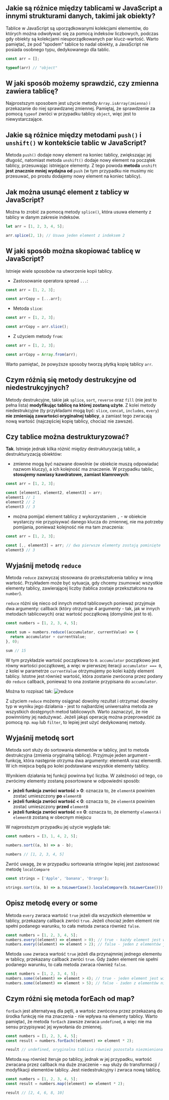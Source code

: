 ## Jakie są różnice między tablicami w JavaScript a innymi strukturami danych, takimi jak obiekty?
Tablice w JavaScript są uporządkowanymi kolekcjami elementów, do których można odwoływać się za pomocą indeksów liczbowych, podczas gdy obiekty są kolekcjami 
nieuporządkowanych par klucz-wartość. Warto pamiętać, że pod "spodem" tablice to nadal obiekty, a JavaScript nie posiada osobnego typu, dedykowanego dla tablic.

```javascript
const arr = [];

typeof(arr) // "object"
```

## W jaki sposób możemy sprawdzić, czy zmienna zawiera tablicę?
Najprostszym sposobem jest użycie metody `Array.isArray(zmienna)` i przekazanie do niej sprawdzanej zmiennej. Pamiętaj, że sprawdzenie za pomocą `typeof` zwróci w przypadku tablicy
`object`, więc jest to niewystarczające.

## Jakie są różnice między metodami `push()` i `unshift()` w kontekście tablic w JavaScript?
Metoda `push()` dodaje nowy element na koniec tablicy, zwiększając jej długość, natomiast metoda `unshift()` 
dodaje nowy element na początek tablicy, przesuwając istniejące elementy. Z tego powoda **metoda** `unshift` **jest znacznie mniej wydajna od** `push` (w tym przypadku nie musimy nic przesuwać, 
po prostu dodajemy nowy element na koniec tablicy). 

## Jak można usunąć element z tablicy w JavaScript?
Można to zrobić za pomocą metody `splice()`, która usuwa elementy z tablicy w danym zakresie indeksów.

```javascript
let arr = [1, 2, 3, 4, 5];

arr.splice(2, 1); // Usuwa jeden element z indeksem 2
```

## W jaki sposób można skopiować tablicę w JavaScript?

Istnieje wiele sposobów na utworzenie kopii tablicy.
- Zastosowanie operatora spread `...`:
```javascript
const arr = [1, 2, 3];

const arrCopy = [...arr];
```
- Metoda `slice`:
```javascript
const arr = [1, 2, 3];

const arrCopy = arr.slice();
```
- Z użyciem metody `from`:
```javascript
const arr = [1, 2, 3];

const arrCopy = Array.from(arr);
```

Warto pamiętać, że powyższe sposoby tworzą płytką kopię tablicy `arr`.

## Czym różnią się metody destrukcyjne od niedestrukcyjnych?
Metody destrukcyjne, takie jak `splice`, `sort`, `reverse` oraz `fill` (nie jest to pełna lista) **modyfikując tablicę na której zostaną użyte**. 
Z kolei metody niedestrukcyjne (ty przykładami mogą być: `slice`, `concat`, `includes`, `every`) **nie zmieniają zawartości oryginalnej tablicy**, a zamiast tego zwracają
nową wartość (najczęściej kopię tablicy, chociaż nie zawsze).

## Czy tablice można destrukturyzować?
**Tak**. Istnieje jednak kilka różnić między destrukturyzacją tablic, a destrukturyzacją obiektów:

- zmienne mogą być nazwane dowolnie (w obiekcie muszą odpowiadać nazwom kluczy), a ich kolejność ma znaczenie. W przypadku tablic, **stosujemy nawiasy
  kawdratowe, zamiast klamrowych**:
```javascript
const arr = [1, 2, 3];

const [element1, element2, element3] = arr;
element1 // 1
element2 // 2
element3 // 3
```
- można pomijać element tablicy z wykorzystaniem `,` - w obiekcie wystarczy nie przypisywać danego klucza do zmiennej, nie ma potrzeby pomijania, ponieważ kolejność nie ma tam znaczenia:
```javascript
const arr = [1, 2, 3];

const [,, element3] = arr; // dwa pierwsze elementy zostają pominięte
element3 // 3
```

## Wyjaśnij metodę `reduce`
Metoda `reduce` zazwyczaj stosowana do przekształcenia tablicy w inną wartość. Przykładem może być sytuacja, gdy chcemy zsumować wszystkie elementy tablicy, zawierającej liczby (tablica
zostaje przekształcona na `number`).

`reduce` różni się nieco od innych metod tablicowych ponieważ przyjmuje dwa argumenty: callback (który otrzymuje 4 argumenty - tak, jak w innych
metodach tablicowych) oraz wartość początkową (domyślnie jest to `0`).

```javascript
const numbers = [1, 2, 3, 4, 5];

const sum = numbers.reduce((accumulator, currentValue) => {
  return accumulator + currentValue;
}, 0);

sum // 15
```

W tym przykładzie wartość początkowa to `0`. `accumulator` początkowo jest równy wartości początkowej, a więc w pierwszej iteracji `accumulator === 0`, z kolei w parametrze
`currentValue` otrzymujemy po kolei każdy element tablicy. Istotne jest również wartość, która zostanie zwrócona przez podany do `reduce` callback, ponieważ to ona zostanie 
przypisana do `accumulator`. 

Można to rozpisać tak:
![reduce](https://github.com/Centmsn/tech-check-questions/assets/65851661/44a74132-9e8f-4d08-b37f-398218540700)

Z użyciem `reduce` możemy osiągnać dowolny rezultat i otrzymać dowolny typ w wyniku jego działania - jest to najbardziej uniwersalna metoda ze wszystkich dostępnych metod tablicowych. 
Warto zaznaczyć, że nie powinniśmy jej nadużywać. Jeżeli jakąś operację można przeprowadzić za pomocą np. `map` lub `filter`, to lepiej jest użyć dedykowanej metody.

## Wyjaśnij metodę sort
Metoda sort służy do sortowania elementów w tablicy, jest to metoda destrukcyjna (zmienia oryginalną tablicę). Przyjmuje jeden argument - funkcję, która następnie otrzyma dwa argumenty:
elementA oraz elementB. W ich miejsca będą po kolei podstawiane wszystkie elementy tablicy.

Wynikiem działania tej funkcji powinna być liczba. W zależności od tego, co zwrócimy elementy zostaną posortowane w odpowiedni sposób:

- **jeżeli funkcja zwróci wartość > 0**: oznacza to, że `elementA` powinien zostać umieszczony **po** `elementB`
- **jeżeli funkcja zwróci wartość < 0**: oznacza to, że `elementA` powinien zostać umieszczony **przed** `elementB`
- **jeżeli funkcja zwróci wartość == 0**: oznacza to, że elementy `elementA` i `elementB` zostaną w obecnym miejscu

W najprostszym przypadku jej użycie wygląda tak:
```javascript
const numbers = [3, 1, 4, 2, 5];

numbers.sort((a, b) => a - b);

numbers // [1, 2, 3, 4, 5]
```

Zwróć uwagę, że w przypadku sortowania stringów lepiej jest zastosować metodę `localCompare`
```javascript
const strings = ['Apple', 'banana', 'Orange'];

strings.sort((a, b) => a.toLowerCase().localeCompare(b.toLowerCase()));
```

## Opisz metodę every or some
Metoda `every` zwraca wartość `true` jeżeli dla wszystkich elementów w tablicy, przekazany callback zwróci `true`. Jeżeli chociaż jeden element nie spełni podanego warunku, to cała
metoda zwraca również `false`.
```javascript
const numbers = [1, 2, 3, 4, 5];
numbers.every((element) => element > 0); // true - każdy element jest większy od 0
numbers.every((element) => element > 2); // false - jeden z elementów jest mniejszy od 2
```

Metoda `some` zwraca wartość `true` jeżeli dla przynajmniej jednego elementu w tablicy, przekazany callback zwróci `true`. Gdy żaden element nie spełni podanego warunku, to cała
metoda zwraca również `false`.
```javascript
const numbers = [1, 2, 3, 4, 5];
numbers.some((element) => element > 4); // true - jeden element jest większy od 4
numbers.some((element) => element > 5); // false - żaden z elementów nie jest większy od 5
```

## Czym różni się metoda forEach od map?
`forEach` jest alternatywą dla pętli, a wartośc zwrócona przez przekazaną do środka funkcję nie ma znaczenia - nie wpływa na elementy tablicy. Warto pamiętać, że metoda `forEach` zawsze zwraca `undefined`, a więc nie ma sensu przypisywać jej wywołania do zmiennej.

```javascript
const numbers = [1, 2, 3, 4, 5];
const result = numbers.forEach((element) => element * 2);

result // undefined, oryginalna tablica również pozostała niezmieniona
```

Metoda `map` również iteruje po tablicy, jednak w jej przypadku, wartość zwracana przez callback ma duże znaczenie - `map` służy do transformacji / modyfikacji elementów tablicy. Jest niedestrukcyjny i zwraca nową tablicę.
```javascript
const numbers = [1, 2, 3, 4, 5];
const result = numbers.map((element) => element * 2);

result // [2, 4, 6, 8, 10]
```
